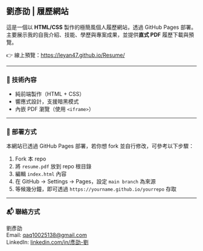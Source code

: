 ## 劉彥劭 | 履歷網站

這是一個以 **HTML/CSS** 製作的極簡風個人履歷網站，透過 GitHub Pages 部署。主要展示我的自我介紹、技能、學歷與專案成果，並提供**直式 PDF** 履歷下載與預覽。

👉 線上預覽：https://leyan47.github.io/Resume/

---

### 🧰 技術內容

- 純前端製作（HTML + CSS）
- 響應式設計，支援暗黑模式
- 內嵌 PDF 瀏覽（使用 `<iframe>`）

---

### 🚀 部署方式

本網站已透過 GitHub Pages 部署，若你想 fork 並自行修改，可參考以下步驟：

1. Fork 本 repo
2. 將 `resume.pdf` 放到 repo 根目錄
3. 編輯 `index.html` 內容
4. 在 GitHub → Settings → Pages，設定 `main branch` 為來源
5. 等候幾分鐘，即可透過 `https://yourname.github.io/yourrepo` 存取

---

### 📬 聯絡方式

劉彥劭  
Email: [qaq10025138@gmail.com](mailto:qaq10025138@gmail.com)  
LinkedIn: [linkedin.com/in/彥劭-劉](https://www.linkedin.com/in/%E5%BD%A5%E5%8A%AD-%E5%8A%89-705749282/)
